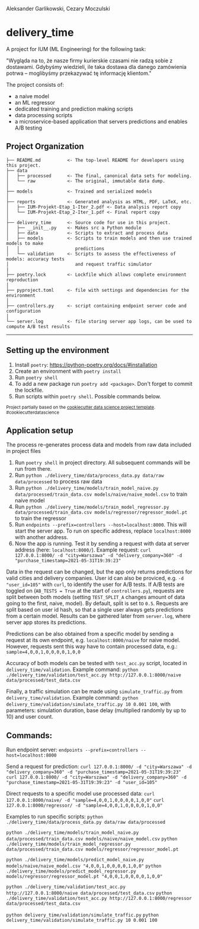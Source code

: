 
Aleksander Garlikowski, Cezary Moczulski

delivery_time
==============================

A project for IUM (ML Engineering) for the following task:

"Wygląda na to, że nasze firmy kurierskie czasami nie radzą sobie z dostawami. Gdybyśmy
wiedzieli, ile taka dostawa dla danego zamówienia potrwa – moglibyśmy przekazywać tę
informację klientom."

The project consists of:
- a naive model
- an ML regressor
- dedicated training and prediction making scripts
- data processing scripts
- a microservice-based application that servers predictions and enables A/B testing

Project Organization
------------

    ├── README.md          <- The top-level README for developers using this project.
    ├── data
    │   ├── processed      <- The final, canonical data sets for modeling.
    │   └── raw            <- The original, immutable data dump.
    │
    ├── models             <- Trained and serialized models
    │
    ├── reports            <- Generated analysis as HTML, PDF, LaTeX, etc.
    │   ├── IUM-Projekt-Etap_1-Iter_2.pdf <- Data analysis report copy
    │   └── IUM-Projekt-Etap_2-Iter_1.pdf <- Final report copy
    │
    ├── delivery_time      <- Source code for use in this project.
    │   ├── __init__.py    <- Makes src a Python module
    │   ├── data           <- Scripts to extract and process data
    │   ├── models         <- Scripts to train models and then use trained models to make
    │   │                     predictions
    │   └── validation     <- Scripts to assess the effectiveness of models: accuracy tests
    │                         and request traffic simulator
    |
    ├── poetry.lock        <- Lockfile which allows complete environment reproduction
    │
    ├── pyproject.toml     <- file with settings and dependencies for the environment
    │
    ├── controllers.py     <- script containing endpoint server code and configuration
    │
    └── server.log         <- file storing server app logs, can be used to compute A/B test results

--------


Setting up the environment
------------

1. Install `poetry`: https://python-poetry.org/docs/#installation
2. Create an environment with `poetry install`
3. Run `poetry shell`
4. To add a new package run `poetry add <package>`. Don't forget to commit the lockfile.
5. Run scripts within `poetry shell`. Possible commands below.

<p><small>Project partially based on the <a target="_blank" href="https://drivendata.github.io/cookiecutter-data-science/">cookiecutter data science project template</a>. #cookiecutterdatascience</small></p>

Application setup
------------

The process re-generates process data and models from raw data included in project files

1. Run `poetry shell` in project directory. All subsequent commands will be run from there.
2. Run `python ./delivery_time/data/process_data.py data/raw data/processed` to process raw data
3. Run `python ./delivery_time/models/train_model_naive.py data/processed/train_data.csv models/naive/naive_model.csv` to train naive model
4. Run `python ./delivery_time/models/train_model_regressor.py data/processed/train_data.csv models/regressor/regressor_model.pt` to train the regressor
5. Run `endpoints --prefix=controllers --host=localhost:8000`. This will start the server app. To run on specific address, replace `localhost:8000` with another address.
6. Now the app is running. Test it by sending a request with data at server address (here: `localhost:8000/`). Example request: `curl 127.0.0.1:8000/ -d "city=Warszawa" -d "delivery_company=360" -d "purchase_timestamp=2021-05-31T19:39:23"`

Data in the request can be changed, but the app only returns predictions for valid cities and delivery companies. User id can also be proviced, e.g. `-d "user_id=105"` with `curl`, to identify the user for A/B tests. If A/B tests are toggled on (`AB_TESTS = True` at the start of `controllers.py`), requests are split between both models (setting `TEST_SPLIT_A` changes amount of data going to the first, naive, model). By default, split is set to `0.5`. Requests are split based on user id hash, so that a single user always gets predictions from a certain model. Results can be gathered later from `server.log`, where server app stores its predictions.

Predictions can be also obtained from a specific model by sending a request at its own endpoint, e.g. `localhost:8000/naive` for naive model. However, requests sent this way have to contain processed data, e.g.: `sample=4,0,0,1,0,0,0,0,1,0,0`

Accuracy of both models can be tested with `test_acc.py` script, located in `delivery_time/validation`. Example command:
`python ./delivery_time/validation/test_acc.py http://127.0.0.1:8000/naive data/processed/test_data.csv`

Finally, a traffic simulation can be made using `simulate_traffic.py` from `delivery_time/validation`. Example command:
`python delivery_time/validation/simulate_traffic.py 10 0.001 100`, with parameters: simulation duration, base delay (multiplied randomly by up to 10) and user count.

Commands:
-------------

Run endpoint server:
`endpoints --prefix=controllers --host=localhost:8000`

Send a request for prediction:
`curl 127.0.0.1:8000/ -d "city=Warszawa" -d "delivery_company=360" -d "purchase_timestamp=2021-05-31T19:39:23"`
`curl 127.0.0.1:8000/ -d "city=Warszawa" -d "delivery_company=360" -d "purchase_timestamp=2021-05-31T19:39:23" -d "user_id=105"`

Direct requests to a specific model use processed data:
`curl 127.0.0.1:8000/naive/ -d "sample=4,0,0,1,0,0,0,0,1,0,0"`
`curl 127.0.0.1:8000/regressor/ -d "sample=4,0,0,1,0,0,0,0,1,0,0"`

Examples to run specific scripts:
`python ./delivery_time/data/process_data.py data/raw data/processed`

`python ./delivery_time/models/train_model_naive.py data/processed/train_data.csv models/naive/naive_model.csv`
`python ./delivery_time/models/train_model_regressor.py data/processed/train_data.csv models/regressor/regressor_model.pt`

`python ./delivery_time/models/predict_model_naive.py models/naive/naive_model.csv "4,0,0,1,0,0,0,0,1,0,0"`
`python ./delivery_time/models/predict_model_regressor.py models/regressor/regressor_model.pt "4,0,0,1,0,0,0,0,1,0,0"`

`python ./delivery_time/validation/test_acc.py http://127.0.0.1:8000/naive data/processed/test_data.csv`
`python ./delivery_time/validation/test_acc.py http://127.0.0.1:8000/regressor data/processed/test_data.csv`

`python delivery_time/validation/simulate_traffic.py`
`python delivery_time/validation/simulate_traffic.py 10 0.001 100`

